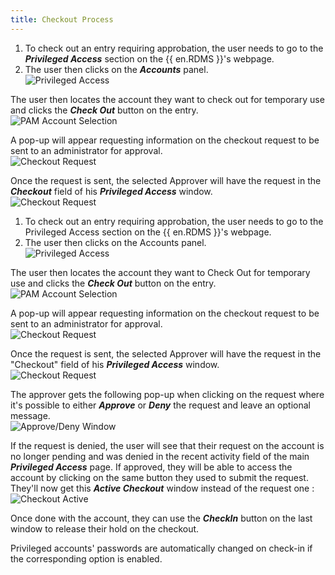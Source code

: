 ```yaml
---
title: Checkout Process
---
```

1. To check out an entry requiring approbation, the user needs to go to the ***Privileged Access*** section on the {{ en.RDMS }}&apos;s webpage. 
1. The user then clicks on the ***Accounts*** panel.  
![Privileged Access](/img/en/server/ServerUs6001.png) 

The user then locates the account they want to check out for temporary use and clicks the ***Check Out*** button on the entry.  
![PAM Account Selection](/img/en/server/ServerUs6002.png) 

A pop-up will appear requesting information on the checkout request to be sent to an administrator for approval.  
![Checkout Request](/img/en/server/ServerUs6003.png) 

Once the request is sent, the selected Approver will have the request in the ***Checkout*** field of his ***Privileged Access*** window.  
![Checkout Request](/img/en/server/ServerUs6004.png) 

1. To check out an entry requiring approbation, the user needs to go to the Privileged Access section on the {{ en.RDMS }}&apos;s webpage. 
1. The user then clicks on the Accounts panel.  
![Privileged Access](/img/en/server/ServerUs6001.png) 

The user then locates the account they want to Check Out for temporary use and clicks the ***Check Out*** button on the entry.  
![PAM Account Selection](/img/en/server/ServerUs6002.png) 

A pop-up will appear requesting information on the checkout request to be sent to an administrator for approval.  
![Checkout Request](/img/en/server/ServerUs6003.png) 

Once the request is sent, the selected Approver will have the request in the &quot;Checkout&quot; field of his ***Privileged Access*** window.  
![Checkout Request](/img/en/server/ServerUs6004.png) 

The approver gets the following pop-up when clicking on the request where it&apos;s possible to either ***Approve*** or ***Deny*** the request and leave an optional message.  
![Approve/Deny Window](/img/en/server/ServerUs6005.png) 

If the request is denied, the user will see that their request on the account is no longer pending and was denied in the recent activity field of the main ***Privileged Access*** page. If approved, they will be able to access the account by clicking on the same button they used to submit the request. They&apos;ll now get this ***Active Checkout*** window instead of the request one :  
![Checkout Active](/img/en/server/ServerUs6006.png) 

Once done with the account, they can use the ***CheckIn*** button on the last window to release their hold on the checkout.  

Privileged accounts&apos; passwords are automatically changed on check-in if the corresponding option is enabled. 
